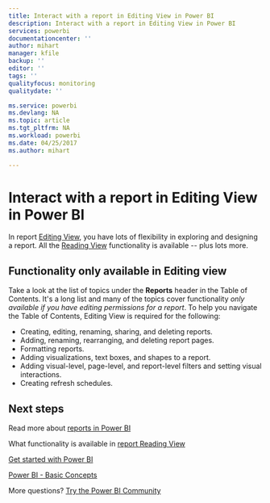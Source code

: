 ```yaml
---
title: Interact with a report in Editing View in Power BI
description: Interact with a report in Editing View in Power BI
services: powerbi
documentationcenter: ''
author: mihart
manager: kfile
backup: ''
editor: ''
tags: ''
qualityfocus: monitoring
qualitydate: ''

ms.service: powerbi
ms.devlang: NA
ms.topic: article
ms.tgt_pltfrm: NA
ms.workload: powerbi
ms.date: 04/25/2017
ms.author: mihart

---
```

# Interact with a report in Editing View in Power BI
In report [Editing View](service-reading-view-and-editing-view.md), you have lots of flexibility in exploring and designing a report. All the [Reading View](service-interact-with-a-report-in-reading-view.md) functionality is available -- plus lots more.

## Functionality only available in Editing view
Take a look at the list of topics under the **Reports** header in the Table of Contents. It's a long list and many of the topics cover functionality *only available if you have editing permissions for a report*.  To help you navigate the Table of Contents, Editing View is required for the following:

* Creating, editing, renaming, sharing, and deleting reports.
* Adding, renaming, rearranging, and deleting report pages.
* Formatting reports.
* Adding visualizations, text boxes, and shapes to a report.
* Adding visual-level, page-level, and report-level filters and setting visual interactions.
* Creating refresh schedules.

## Next steps
Read more about [reports in Power BI](service-reports.md)

What functionality is available in [report Reading View](service-interact-with-a-report-in-reading-view.md)

[Get started with Power BI](service-get-started.md)

[Power BI - Basic Concepts](service-basic-concepts.md)﻿

More questions? [Try the Power BI Community](http://community.powerbi.com/)

